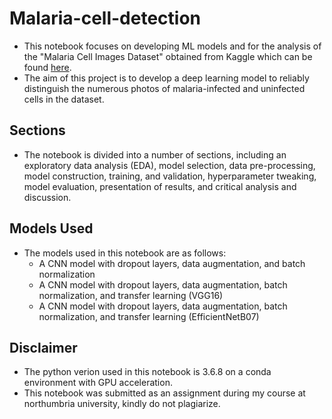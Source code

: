# Malaria-cell-detection

- This notebook focuses on developing ML models and for the analysis of the "Malaria Cell Images Dataset" obtained from Kaggle which can be found [here](https://www.kaggle.com/datasets/iarunava/cell-images-for-detecting-malaria).
- The aim of this project is to develop a deep learning model to reliably distinguish the numerous photos of malaria-infected and uninfected cells in the dataset.

## Sections

- The notebook is divided into a number of sections, including an exploratory data analysis (EDA), model selection, data pre-processing, model construction, training, and validation, hyperparameter tweaking, model evaluation, presentation of results, and critical analysis and discussion.

## Models Used

- The models used in this notebook are as follows:
  - A CNN model with dropout layers, data augmentation, and batch normalization
  - A CNN model with dropout layers, data augmentation, batch normalization, and transfer learning (VGG16)
  - A CNN model with dropout layers, data augmentation, batch normalization, and transfer learning (EfficientNetB07)

## Disclaimer

- The python verion used in this notebook is 3.6.8 on a conda environment with GPU acceleration.
- This notebook was submitted as an assignment during my course at northumbria university, kindly do not plagiarize.
